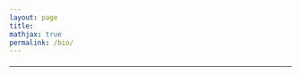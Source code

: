 ```yaml
---
layout: page
title:
mathjax: true
permalink: /bio/
---
```


<script src="https://polyfill.io/v3/polyfill.min.js?features=es6"></script>
<script id="MathJax-script" async src="https://cdn.jsdelivr.net/npm/mathjax@3/es5/tex-mml-chtml.js"></script>

<div id="about" style="text-align:center; margin: 20px"></div>

---

<div id="content" style="text-align:center"></div>

<script>
const items = [
            {
            formula: '$$\\frac{1}{\\pi}= \\frac{2\\sqrt{2}}{9801}\\sum_{n=0}^{\\infty} \\frac{(4n)!}{(n!)^4}\\frac{26390 n+1103}{396^{4n}}$$', // Ramanujan-Sato
            imageUrl: 'https://heptar.ch/img/bio/sato.svg', // URL of the SVG image
			link: 'https://en.wikipedia.org/wiki/Ramanujan%E2%80%93Sato_series'
            },
            {
            formula: '$$\\int_{\\partial\\mathcal{M}}\\omega=\\int_{\\mathcal{M}}\\mathrm{d}\\omega$$', // Stokes theorem
            imageUrl: 'https://heptar.ch/img/bio/stokes.svg', // URL of the SVG image
			link: 'https://en.wikipedia.org/wiki/Generalized_Stokes_theorem' 
            },
            {
            formula: '$$\\zeta(s) = \\prod_{p\\in\\mathbb{P}} \\frac{1}{1-p^{-s}}$$', // Euler's product formula
            imageUrl: 'https://heptar.ch/img/bio/zeta.svg', // URL of the SVG image
			link: 'https://en.wikipedia.org/wiki/Proof_of_the_Euler_product_formula_for_the_Riemann_zeta_function' 
            },
            {
            formula: '$$D = \\frac{k_{\\text{B}}T}{6\\pi \\eta R}$$', // Einstein-Stokes
            imageUrl: 'https://heptar.ch/img/bio/brownian.svg', // URL of the SVG image
			link: 'https://en.wikipedia.org/wiki/Einstein_relation_(kinetic_theory)' 
            },
            {
            formula: '$$n! \\sim \\sqrt{2\\pi n}\\left(\\frac{n}{e}\\right)^n$$', // Stirling's formula
            imageUrl: 'https://heptar.ch/img/bio/stirling.svg', // URL of the SVG image
			link: 'https://en.wikipedia.org/wiki/Stirling%27s_approximation' 
            },
        ];

       const bios = [
          "Cyborg, hacker, interdimensional wizard.",
          " Making wonder cool again, one dumb idea at a time.",
        ];

        window.onload = function() {
            generateRandomItem();
	        displayRandomBio();
        };

        function generateRandomItem() {
            const itemIndex = Math.floor(Math.random() * items.length);
            const item = items[itemIndex];
            const contentDiv = document.getElementById('content');
            contentDiv.innerHTML = `<p>${item.formula}</p><a href=${item.link}><img src="${item.imageUrl}" alt="Mathematical Formula" style="max-width:100%;height:auto;"></a>`;
            // Trigger MathJax to process and render the new formula
            MathJax.typesetPromise();
			}

	    function displayRandomBio() {
            const bioIndex = Math.floor(Math.random() * bios.length);
            const bio = bio[bioIndex];
            document.getElementById('bio').innerText = bio;
        }
		</script>

<!-- <div style="text-align:center; padding:25px"><a rel="license"
href="http://creativecommons.org/licenses/by-nc-sa/4.0/"><img
alt="Creative Commons License" style="border-width:0"
src="https://i.creativecommons.org/l/by-nc-sa/4.0/88x31.png" /></a>
</div> -->

<!-- "Saxifrage" means "stone breaker". These tiny, five-petalled -->
<!-- flowers are the toughest and most northernmost growing plants on -->
<!-- earth. By virtue of their pattern of growth, they split rocks and -->
<!-- flourish in unlikely places; they are in the business of -->
<!-- viriditas.-->
